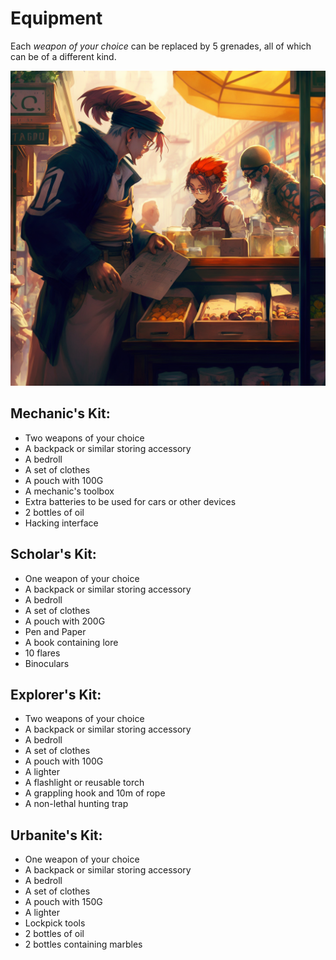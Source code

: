 # Equipment
Each *weapon of your choice* can be replaced by 5 grenades, all of which can be of a different kind. 

<img src="Gallery/events/event_11.png"/>

## Mechanic's Kit:

- Two weapons of your choice
- A backpack or similar storing accessory
- A bedroll
- A set of clothes
- A pouch with 100G
- A mechanic's toolbox
- Extra batteries to be used for cars or other devices
- 2 bottles of oil
- Hacking interface
	
## Scholar's Kit:

- One weapon of your choice
- A backpack or similar storing accessory
- A bedroll
- A set of clothes
- A pouch with 200G
- Pen and Paper
- A book containing lore
- 10 flares
- Binoculars
	
## Explorer's Kit: 

- Two weapons of your choice
- A backpack or similar storing accessory
- A bedroll
- A set of clothes
- A pouch with 100G
- A lighter
- A flashlight or reusable torch
- A grappling hook and 10m of rope
- A non-lethal hunting trap

## Urbanite's Kit: 

- One weapon of your choice
- A backpack or similar storing accessory
- A bedroll
- A set of clothes
- A pouch with 150G
- A lighter
- Lockpick tools
- 2 bottles of oil
- 2 bottles containing marbles